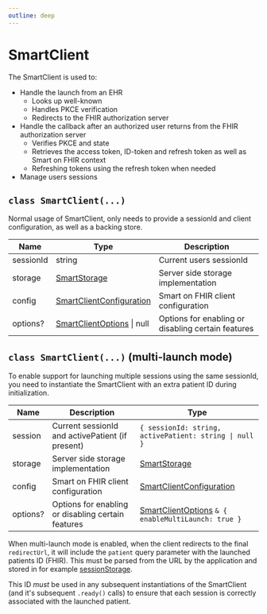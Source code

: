 ```yaml
---
outline: deep
---
```


# SmartClient

The SmartClient is used to:

- Handle the launch from an EHR
  - Looks up well-known
  - Handles PKCE verification
  - Redirects to the FHIR authorization server
- Handle the callback after an authorized user returns from the FHIR authorization server
  - Verifies PKCE and state
  - Retrieves the access token, ID-token and refresh token as well as Smart on FHIR context
  - Refreshing tokens using the refresh token when needed
- Manage users sessions

## `class SmartClient(...)`

Normal usage of SmartClient, only needs to provide a sessionId and client configuration, as well as a backing store.

| Name      | Type                                                             | Description                                        |
| --------- | ---------------------------------------------------------------- | -------------------------------------------------- |
| sessionId | string                                                           | Current users sessionId                            |
| storage   | [SmartStorage](./docs/smart-storage.md)                          | Server side storage implementation                 |
| config    | [SmartClientConfiguration](./docs/smart-client-configuratios.md) | Smart on FHIR client configuration                 |
| options?  | [SmartClientOptions](./docs/smart-client-options.md) \| null     | Options for enabling or disabling certain features |

## `class SmartClient(...)` (multi-launch mode)

To enable support for launching multiple sessions using the same sessionId, you need to instantiate the SmartClient with
an extra patient ID during initialization.

| Name     | Description                                        | Type                                                                                 |
| -------- | -------------------------------------------------- | ------------------------------------------------------------------------------------ |
| session  | Current sessionId and activePatient (if present)   | `{ sessionId: string, activePatient: string \| null }`                               |
| storage  | Server side storage implementation                 | [SmartStorage](./docs/smart-storage.md)                                              |
| config   | Smart on FHIR client configuration                 | [SmartClientConfiguration](./docs/smart-client-configuratios.md)                     |
| options? | Options for enabling or disabling certain features | [SmartClientOptions](./docs/smart-client-options.md) `& { enableMultiLaunch: true }` |

When multi-launch mode is enabled, when the client redirects to the final `redirectUrl`, it will include the `patient`
query parameter with the launched patients ID (FHIR). This must be parsed from the URL by the application and stored in
for example [sessionStorage](https://developer.mozilla.org/en-US/docs/Web/API/Window/sessionStorage).

This ID _must_ be used in any subsequent instantiations of the SmartClient (and it's subsequent `.ready()` calls) to
ensure that each session is correctly associated with the launched patient.
